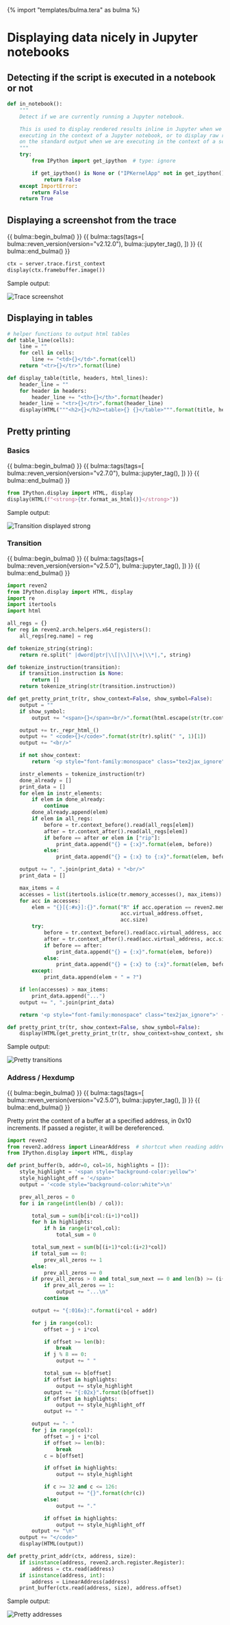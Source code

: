 {% import "templates/bulma.tera" as bulma %}

# Displaying data nicely in Jupyter notebooks

## Detecting if the script is executed in a notebook or not

```py
def in_notebook():
    """
    Detect if we are currently running a Jupyter notebook.

    This is used to display rendered results inline in Jupyter when we are
    executing in the context of a Jupyter notebook, or to display raw results
    on the standard output when we are executing in the context of a script.
    """
    try:
        from IPython import get_ipython  # type: ignore

        if get_ipython() is None or ("IPKernelApp" not in get_ipython().config):
            return False
    except ImportError:
        return False
    return True
```

## Displaying a screenshot from the trace

{{ bulma::begin_bulma() }}
{{ bulma::tags(tags=[
    bulma::reven_version(version="v2.12.0"),
    bulma::jupyter_tag(),
]) }}
{{ bulma::end_bulma() }}

```py
ctx = server.trace.first_context
display(ctx.framebuffer.image())
```

Sample output:

![Trace screenshot](img/jupyter_framebuffer_display.png)

## Displaying in tables

```py
# helper functions to output html tables
def table_line(cells):
    line = ""
    for cell in cells:
        line += "<td>{}</td>".format(cell)
    return "<tr>{}</tr>".format(line)

def display_table(title, headers, html_lines):
    header_line = ""
    for header in headers:
        header_line += "<th>{}</th>".format(header)
    header_line = "<tr>{}</tr>".format(header_line)
    display(HTML("""<h2>{}</h2><table>{} {}</table>""".format(title, header_line, html_lines)))
```

## Pretty printing

### Basics

{{ bulma::begin_bulma() }}
{{ bulma::tags(tags=[
    bulma::reven_version(version="v2.7.0"),
    bulma::jupyter_tag(),
]) }}
{{ bulma::end_bulma() }}

```py
from IPython.display import HTML, display
display(HTML(f"<strong>{tr.format_as_html()}</strong>"))
```

Sample output:

![Transition displayed strong](img/jupyter_basic_pretty.png)

### Transition


{{ bulma::begin_bulma() }}
{{ bulma::tags(tags=[
    bulma::reven_version(version="v2.5.0"),
    bulma::jupyter_tag(),
]) }}
{{ bulma::end_bulma() }}

```py
import reven2
from IPython.display import HTML, display
import re
import itertools
import html

all_regs = {}
for reg in reven2.arch.helpers.x64_registers():
    all_regs[reg.name] = reg

def tokenize_string(string):
    return re.split(" |dword|ptr|\\[|\\]|\\+|\\*|,", string)

def tokenize_instruction(transition):
    if transition.instruction is None:
        return []
    return tokenize_string(str(transition.instruction))

def get_pretty_print_tr(tr, show_context=False, show_symbol=False):
    output = ""
    if show_symbol:
        output += "<span>{}</span><br/>".format(html.escape(str(tr.context_before().ossi.location())))

    output += tr._repr_html_()
    output += " <code>{}</code>".format(str(tr).split(" ", 1)[1])
    output += "<br/>"

    if not show_context:
        return '<p style="font-family:monospace" class="tex2jax_ignore">' + output + "</p>"

    instr_elements = tokenize_instruction(tr)
    done_already = []
    print_data = []
    for elem in instr_elements:
        if elem in done_already:
            continue
        done_already.append(elem)
        if elem in all_regs:
            before = tr.context_before().read(all_regs[elem])
            after = tr.context_after().read(all_regs[elem])
            if before == after or elem in ["rip"]:
                print_data.append("{} = {:x}".format(elem, before))
            else:
                print_data.append("{} = {:x} to {:x}".format(elem, before, after))

    output += ", ".join(print_data) + "<br/>"
    print_data = []

    max_items = 4
    accesses = list(itertools.islice(tr.memory_accesses(), max_items))
    for acc in accesses:
        elem = "{}[{:#x}]:{}".format("R" if acc.operation == reven2.memhist.MemoryAccessOperation.Read else "W",
                                     acc.virtual_address.offset,
                                     acc.size)
        try:
            before = tr.context_before().read(acc.virtual_address, acc.size)
            after = tr.context_after().read(acc.virtual_address, acc.size)
            if before == after:
                print_data.append("{} = {:x}".format(elem, before))
            else:
                print_data.append("{} = {:x} to {:x}".format(elem, before, after))
        except:
            print_data.append(elem + " = ?")

    if len(accesses) > max_items:
        print_data.append("...")
    output += ", ".join(print_data)

    return '<p style="font-family:monospace" class="tex2jax_ignore">' + output + "</p>"

def pretty_print_tr(tr, show_context=False, show_symbol=False):
    display(HTML(get_pretty_print_tr(tr, show_context=show_context, show_symbol=show_symbol)))
```

Sample output:

![Pretty transitions](img/jupyter_pretty_tr.png)

### Address / Hexdump

{{ bulma::begin_bulma() }}
{{ bulma::tags(tags=[
    bulma::reven_version(version="v2.5.0"),
    bulma::jupyter_tag(),
]) }}
{{ bulma::end_bulma() }}

Pretty print the content of a buffer at a specified address, in 0x10 increments.
If passed a register, it will be dereferenced.

```py
import reven2
from reven2.address import LinearAddress  # shortcut when reading addresses
from IPython.display import HTML, display

def print_buffer(b, addr=0, col=16, highlights = []):
    style_highlight = '<span style="background-color:yellow">'
    style_highlight_off = '</span>'
    output = '<code style="background-color:white">\n'

    prev_all_zeros = 0
    for i in range(int(len(b) / col)):

        total_sum = sum(b[i*col:(i+1)*col])
        for h in highlights:
            if h in range(i*col,col):
                total_sum = 0

        total_sum_next = sum(b[(i+1)*col:(i+2)*col])
        if total_sum == 0:
            prev_all_zeros += 1
        else:
            prev_all_zeros == 0
        if prev_all_zeros > 0 and total_sum_next == 0 and len(b) >= (i+2)*col:
            if prev_all_zeros == 1:
                output += "...\n"
            continue

        output += "{:016x}:".format(i*col + addr)

        for j in range(col):
            offset = j + i*col

            if offset >= len(b):
                break
            if j % 8 == 0:
                output += " "

            total_sum += b[offset]
            if offset in highlights:
                output += style_highlight
            output += "{:02x}".format(b[offset])
            if offset in highlights:
                output += style_highlight_off
            output += " "

        output += "- "
        for j in range(col):
            offset = j + i*col
            if offset >= len(b):
                break
            c = b[offset]

            if offset in highlights:
                output += style_highlight

            if c >= 32 and c <= 126:
                output += "{}".format(chr(c))
            else:
                output += "."

            if offset in highlights:
                output += style_highlight_off
        output += "\n"
    output += "</code>"
    display(HTML(output))

def pretty_print_addr(ctx, address, size):
    if isinstance(address, reven2.arch.register.Register):
        address = ctx.read(address)
    if isinstance(address, int):
        address = LinearAddress(address)
    print_buffer(ctx.read(address, size), address.offset)
```

Sample output:

![Pretty addresses](img/jupyter_pretty_address.png)

